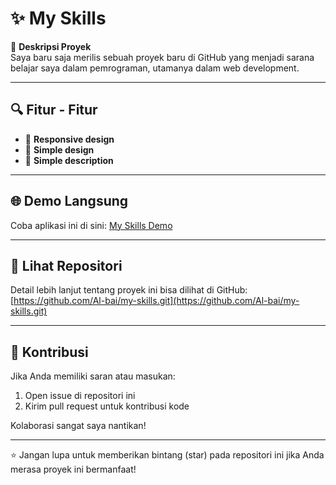 # ✨ My Skills  

🚀 **Deskripsi Proyek**  
Saya baru saja merilis sebuah proyek baru di GitHub yang menjadi sarana belajar saya dalam pemrograman, utamanya dalam web development.  

---

## 🔍 **Fitur - Fitur**  
- 🔰 **Responsive design**  
- 🔰 **Simple design**  
- 🔰 **Simple description**  

---

## 🌐 **Demo Langsung**  
Coba aplikasi ini di sini: [My Skills Demo](https://al-bai.github.io/my-skills/)  

---

## 📂 **Lihat Repositori**  
Detail lebih lanjut tentang proyek ini bisa dilihat di GitHub:  
[https://github.com/Al-bai/my-skills.git](https://github.com/Al-bai/my-skills.git)  

---

## 💬 **Kontribusi**  
Jika Anda memiliki saran atau masukan:  
1. Open issue di repositori ini  
2. Kirim pull request untuk kontribusi kode  

Kolaborasi sangat saya nantikan!  

---  
⭐ Jangan lupa untuk memberikan bintang (star) pada repositori ini jika Anda merasa proyek ini bermanfaat!
